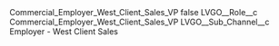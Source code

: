 <?xml version="1.0" encoding="UTF-8"?>
<CustomMetadata xmlns="http://soap.sforce.com/2006/04/metadata" xmlns:xsi="http://www.w3.org/2001/XMLSchema-instance" xmlns:xsd="http://www.w3.org/2001/XMLSchema">
    <label>Commercial_Employer_West_Client_Sales_VP</label>
    <protected>false</protected>
    <values>
        <field>LVGO__Role__c</field>
        <value xsi:type="xsd:string">Commercial_Employer_West_Client_Sales_VP</value>
    </values>
    <values>
        <field>LVGO__Sub_Channel__c</field>
        <value xsi:type="xsd:string">Employer - West Client Sales</value>
    </values>
</CustomMetadata>
